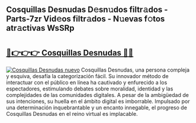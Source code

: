 ## Cosquillas Desnudas D𝚎sn𝚞dos filtr𝚊dos - Parts-7zr Vid𝚎os filtr𝚊dos - N𝚞evas f𝚘tos atr𝚊ctivas WsSRp

# <h2><a href="http://mb9enz9.tromn.icu/?c=Cosquillas+Desnudas">🔗👉👉👉 Cosquillas Desnudas 🔗🔗</a></h2>

[![Cosquillas Desnudas nuevo](https://i.imgur.com/pEAQMta.gif)](http://mb9enz9.tromn.icu/?c=Cosquillas+Desnudas)
Cosquillas Desnudas, una persona compleja y esquiva, desafía la categorización fácil. Su innovador método de interactuar con el público en línea ha cautivado y enfurecido a los espectadores, estimulando debates sobre moralidad, identidad y las complejidades de las comunidades digitales. A pesar de la ambigüedad de sus intenciones, su huella en el ámbito digital es imborrable. Impulsado por una determinación inquebrantable y un encanto innegable, el progreso de Cosquillas Desnudas en el reino virtual es implacable.
